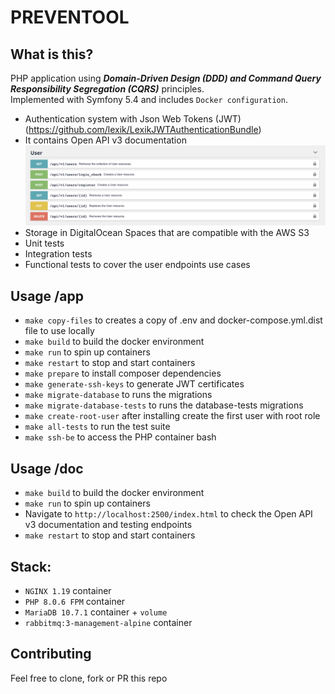 # PREVENTOOL

## What is this?
PHP application using ***Domain-Driven Design (DDD) and Command Query Responsibility Segregation (CQRS)*** principles.\
Implemented with Symfony 5.4 and includes `Docker configuration`.

- Authentication system with Json Web Tokens (JWT) (https://github.com/lexik/LexikJWTAuthenticationBundle)
- It contains Open API v3 documentation
![Endpoints](./doc/endpoints.png)
- Storage in DigitalOcean Spaces that are compatible with the AWS S3
- Unit tests
- Integration tests
- Functional tests to cover the user endpoints use cases

## Usage /app
- `make copy-files` to creates a copy of .env and docker-compose.yml.dist file to use locally
- `make build` to build the docker environment
- `make run` to spin up containers
- `make restart` to stop and start containers
- `make prepare` to install composer dependencies
- `make generate-ssh-keys` to generate JWT certificates
- `make migrate-database` to runs the migrations
- `make migrate-database-tests` to runs the database-tests migrations
- `make create-root-user` after installing create the first user with root role
- `make all-tests` to run the test suite
- `make ssh-be` to access the PHP container bash

## Usage /doc
- `make build` to build the docker environment
- `make run` to spin up containers
- Navigate to `http://localhost:2500/index.html` to check the Open API v3 documentation and testing endpoints
- `make restart` to stop and start containers

## Stack:
- `NGINX 1.19` container
- `PHP 8.0.6 FPM` container
- `MariaDB 10.7.1` container + `volume`
- `rabbitmq:3-management-alpine` container

## Contributing
Feel free to clone, fork or PR this repo

